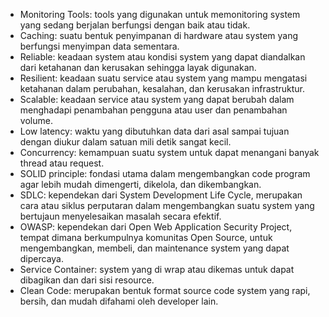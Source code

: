 
-	Monitoring Tools: tools yang digunakan untuk memonitoring system yang sedang berjalan berfungsi dengan baik atau tidak.
-	Caching: suatu bentuk penyimpanan di hardware atau system yang berfungsi menyimpan data sementara.
-	Reliable: keadaan system atau kondisi system yang dapat diandalkan dari ketahanan dan kerusakan sehingga layak digunakan.
-	Resilient: keadaan suatu service atau system yang mampu mengatasi ketahanan dalam perubahan, kesalahan, dan kerusakan infrastruktur.
-	Scalable: keadaan service atau system yang dapat berubah dalam menghadapi penambahan pengguna atau user dan penambahan volume.
-	Low latency: waktu yang dibutuhkan data dari asal sampai tujuan dengan diukur dalam satuan mili detik sangat kecil.
-	Concurrency: kemampuan suatu system untuk dapat menangani banyak thread atau request.
-	SOLID principle: fondasi utama dalam mengembangkan code program agar lebih mudah dimengerti, dikelola, dan dikembangkan.
-	SDLC: kependekan dari System Development Life Cycle, merupakan cara atau siklus perputaran dalam mengembangkan suatu system yang bertujaun menyelesaikan masalah secara efektif.
-	OWASP: kependekan dari Open Web Application Security Project, tempat dimana berkumpulnya komunitas Open Source, untuk mengembangkan, membeli, dan maintenance system yang dapat dipercaya.
-	Service Container: system yang di wrap atau dikemas untuk dapat dibagikan dan dari sisi resource.
-	Clean Code: merupakan bentuk format source code system yang rapi,  bersih, dan mudah difahami oleh developer lain.
